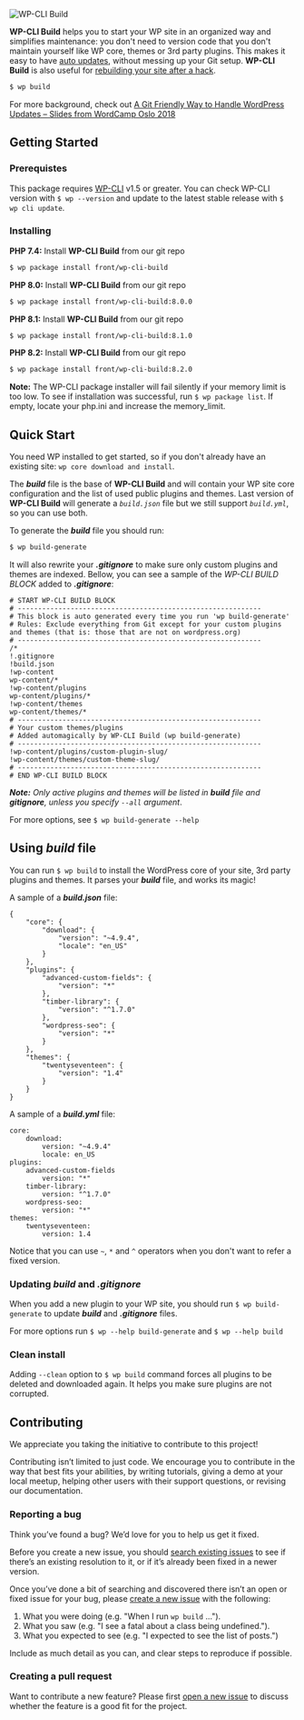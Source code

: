 ![WP-CLI Build](https://wputvikling.no/wp-cli-build.png)

**WP-CLI Build** helps you to start your WP site in an organized way and simplifies maintenance: you don't need to version code that you don't maintain yourself like WP core, themes or 3rd party plugins. This makes it easy to have [auto updates](https://github.com/front/wp-cli-build/wiki/Auto-update-your-website), without messing up your Git setup. **WP-CLI Build** is also useful for [rebuilding your site after a hack](https://github.com/front/wp-cli-build/wiki/Rebuild-from-an-attack). 
```sh
$ wp build
```
For more background, check out [A Git Friendly Way to Handle WordPress Updates – Slides from  WordCamp Oslo 2018](https://www.slideshare.net/frontkomnorway/a-git-friendly-way-to-handle-wordpress-updates-wordcamp-oslo-2018-89758006)

## Getting Started
### Prerequistes
This package requires [WP-CLI](https://make.wordpress.org/cli/handbook/installing/) v1.5 or greater. You can check WP-CLI version with `$ wp --version` and update to the latest stable release with `$ wp cli update`. 

### Installing
**PHP 7.4:** Install **WP-CLI Build** from our git repo
```sh
$ wp package install front/wp-cli-build
```
**PHP 8.0:** Install **WP-CLI Build** from our git repo
```sh
$ wp package install front/wp-cli-build:8.0.0
```
**PHP 8.1:** Install **WP-CLI Build** from our git repo
```sh
$ wp package install front/wp-cli-build:8.1.0
```
**PHP 8.2:** Install **WP-CLI Build** from our git repo
```sh
$ wp package install front/wp-cli-build:8.2.0
```

**Note:** The WP-CLI package installer will fail silently if your memory limit is too low. To see if installation was successful, run `$ wp package list`. If empty, locate your php.ini and increase the memory_limit.

## Quick Start
You need WP installed to get started, so if you don't already have an existing site: `wp core download and install`.

The ***build*** file is the base of **WP-CLI Build** and will contain your WP site core configuration and the list of used public plugins and themes. Last version of **WP-CLI Build** will generate a *`build.json`* file but we still support *`build.yml`*, so you can use both. 

To generate the ***build*** file you should run:
```sh
$ wp build-generate
```
It will also rewrite your ***.gitignore*** to make sure only custom plugins and themes are indexed. Bellow, you can see a sample of the *WP-CLI BUILD BLOCK* added to ***.gitignore***:
```
# START WP-CLI BUILD BLOCK
# ------------------------------------------------------------
# This block is auto generated every time you run 'wp build-generate'
# Rules: Exclude everything from Git except for your custom plugins and themes (that is: those that are not on wordpress.org)
# ------------------------------------------------------------
/*
!.gitignore
!build.json
!wp-content
wp-content/*
!wp-content/plugins
wp-content/plugins/*
!wp-content/themes
wp-content/themes/*
# ------------------------------------------------------------
# Your custom themes/plugins
# Added automagically by WP-CLI Build (wp build-generate)
# ------------------------------------------------------------
!wp-content/plugins/custom-plugin-slug/
!wp-content/themes/custom-theme-slug/
# ------------------------------------------------------------
# END WP-CLI BUILD BLOCK
```

***Note:** Only active plugins and themes will be listed in **build** file and **gitignore**, unless you specify `--all` argument*.

For more options, see `$ wp build-generate --help`

## Using *build* file
You can run `$ wp build` to install the WordPress core of your site, 3rd party plugins and themes. It parses your ***build*** file, and works its magic!

A sample of a ***build.json*** file:

```
{
    "core": {
        "download": {
            "version": "~4.9.4",
            "locale": "en_US"
        }
    },
    "plugins": {
        "advanced-custom-fields": {
            "version": "*"
        },
        "timber-library": {
            "version": "^1.7.0"
        },
        "wordpress-seo": {
            "version": "*"
        }
    },
    "themes": {
        "twentyseventeen": {
            "version": "1.4"
        }
    }
}
```

A sample of a ***build.yml*** file:
```
core:
    download:
        version: "~4.9.4"
        locale: en_US
plugins:
    advanced-custom-fields
        version: "*"
    timber-library:
        version: "^1.7.0"
    wordpress-seo:
        version: "*"
themes:
    twentyseventeen:
        version: 1.4
```

Notice that you can use `~`, `*` and `^` operators when you don't want to refer a fixed version. 

### Updating *build* and *.gitignore*
When you add a new plugin to your WP site, you should run `$ wp build-generate` to update ***build*** and ***.gitignore*** files.

For more options run `$ wp --help build-generate` and `$ wp --help build`

### Clean install
Adding `--clean` option to `$ wp build` command forces all plugins to be deleted and downloaded again. It helps you make sure plugins are not corrupted.  

## Contributing
We appreciate you taking the initiative to contribute to this project!

Contributing isn’t limited to just code. We encourage you to contribute in the way that best fits your abilities, by writing tutorials, giving a demo at your local meetup, helping other users with their support questions, or revising our documentation.

### Reporting a bug

Think you’ve found a bug? We’d love for you to help us get it fixed.

Before you create a new issue, you should [search existing issues](https://github.com/front/wp-cli-build/issues?q=label%3Abug%20) to see if there’s an existing resolution to it, or if it’s already been fixed in a newer version.

Once you’ve done a bit of searching and discovered there isn’t an open or fixed issue for your bug, please [create a new issue](https://github.com/front/wp-cli-build/issues/new) with the following:

1. What you were doing (e.g. "When I run `wp build` ...").
2. What you saw (e.g. "I see a fatal about a class being undefined.").
3. What you expected to see (e.g. "I expected to see the list of posts.")

Include as much detail as you can, and clear steps to reproduce if possible.

### Creating a pull request

Want to contribute a new feature? Please first [open a new issue](https://github.com/front/wp-cli-build/issues/new) to discuss whether the feature is a good fit for the project.
